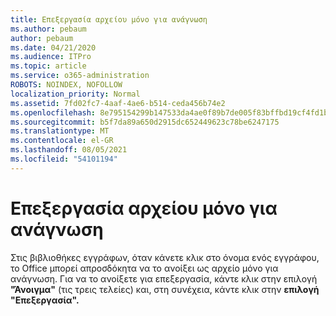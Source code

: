 ```yaml
---
title: Επεξεργασία αρχείου μόνο για ανάγνωση
ms.author: pebaum
author: pebaum
ms.date: 04/21/2020
ms.audience: ITPro
ms.topic: article
ms.service: o365-administration
ROBOTS: NOINDEX, NOFOLLOW
localization_priority: Normal
ms.assetid: 7fd02fc7-4aaf-4ae6-b514-ceda456b74e2
ms.openlocfilehash: 8e795154299b147533da4ae0f89b7de005f83bffbd19cf4fd1b03c0d16d5598c
ms.sourcegitcommit: b5f7da89a650d2915dc652449623c78be6247175
ms.translationtype: MT
ms.contentlocale: el-GR
ms.lasthandoff: 08/05/2021
ms.locfileid: "54101194"
---
```

# <a name="edit-a-read-only-file"></a>Επεξεργασία αρχείου μόνο για ανάγνωση

Στις βιβλιοθήκες εγγράφων, όταν κάνετε κλικ στο όνομα ενός εγγράφου, το Office μπορεί απροσδόκητα να το ανοίξει ως αρχείο μόνο για ανάγνωση. Για να το ανοίξετε για επεξεργασία, κάντε κλικ στην επιλογή **"Άνοιγμα"** (τις τρεις τελείες) και, στη συνέχεια, κάντε κλικ στην **επιλογή "Επεξεργασία".**
  

